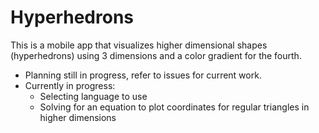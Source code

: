 # Hyperhedrons

This is a mobile app that visualizes higher dimensional shapes (hyperhedrons) using 3 dimensions and a color gradient for the fourth.

 - Planning still in progress, refer to issues for current work.
 - Currently in progress:
   - Selecting language to use
   - Solving for an equation to plot coordinates for regular triangles in higher dimensions
